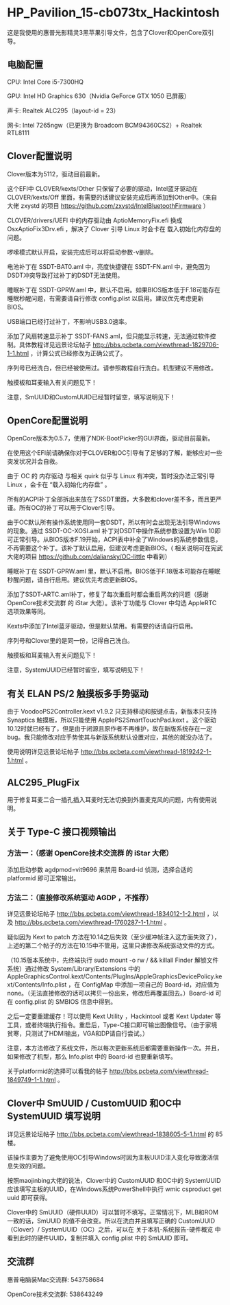 # HP_Pavilion_15-cb073tx_Hackintosh

这是我使用的惠普光影精灵3黑苹果引导文件，包含了Clover和OpenCore双引导。

## 电脑配置

CPU: Intel Core i5-7300HQ

GPU: Intel HD Graphics 630（Nvidia GeForce GTX 1050 已屏蔽）

声卡: Realtek ALC295（layout-id = 23）

网卡: Intel 7265ngw（已更换为 Broadcom BCM94360CS2）+ Realtek RTL8111

## Clover配置说明

Clover版本为5112，驱动目前最新。

这个EFI中 CLOVER/kexts/Other 只保留了必要的驱动，Intel蓝牙驱动在 CLOVER/kexts/Off 里面，有需要的话建议安装完成后再添加到Other中。（来自大佬 zxystd 的项目 https://github.com/zxystd/IntelBluetoothFirmware ）

CLOVER/drivers/UEFI 中的内存驱动由 AptioMemoryFix.efi 换成 OsxAptioFix3Drv.efi ，解决了 Clover 引导 Linux 时会卡在 载入初始化内存盘的问题。

啰嗦模式默认开启，安装完成后可以将启动参数-v删除。

电池补丁在 SSDT-BAT0.aml 中，亮度快捷键在 SSDT-FN.aml 中，避免因为DSDT冲突导致打过补丁的DSDT无法使用。

睡眠补丁在 SSDT-GPRW.aml 中，默认不启用。如果BIOS版本低于F.18可能存在睡眠秒醒问题，有需要请自行修改 config.plist 以启用。建议优先考虑更新BIOS。

USB端口已经打过补丁，不影响USB3.0速率。

添加了风扇转速显示补丁 SSDT-FANS.aml，但只能显示转速，无法通过软件控制。具体教程详见远景论坛帖子 http://bbs.pcbeta.com/viewthread-1829706-1-1.html ，计算公式已经修改为正确公式了。

序列号已经洗白，但已经被使用过。请参照教程自行洗白。机型建议不用修改。

触摸板和耳麦输入有关问题见下！

注意，SmUUID和CustomUUID已经暂时留空，填写说明见下！

## OpenCore配置说明

OpenCore版本为0.5.7，使用了NDK-BootPicker的GUI界面，驱动目前最新。

在使用这个EFI前请确保你对于CLOVER和OC引导有了足够的了解，能够应对一些突发状况并会自救。

由于 OC 的 内存驱动 与相关 quirk 似乎与 Linux 有冲突，暂时没办法正常引导 Linux ，会卡在 “载入初始化内存盘” 。

所有的ACPI补丁全部拆出来放在了SSDT里面，大多数和clover差不多，而且更严谨。所有OC的补丁可以用于Clover引导。

由于OC默认所有操作系统使用同一套DSDT，所以有时会出现无法引导Windows的现象。通过 SSDT-OC-XOSI.aml 补丁对DSDT中操作系统参数设置为Win 10即可正常引导。从BIOS版本F.19开始，ACPI表中补全了Windows的系统参数信息，不再需要这个补丁。该补丁默认启用，但建议考虑更新BIOS。( 相关说明可在宪武大佬的项目 https://github.com/daliansky/OC-little 中看到）

睡眠补丁在 SSDT-GPRW.aml 里，默认不启用。BIOS低于F.18版本可能存在睡眠秒醒问题，请自行启用。建议优先考虑更新BIOS。

添加了SSDT-ARTC.aml补丁，修复了每次重启时都会重启两次的问题（感谢 OpenCore技术交流群 的 iStar 大佬）。该补丁功能与 Clover 中勾选 AppleRTC 选项效果等同。

Kexts中添加了Intel蓝牙驱动，但是默认禁用。有需要的话请自行启用。

序列号和Clover里的是同一份，记得自己洗白。

触摸板和耳麦输入有关问题见下！

注意，SystemUUID已经暂时留空，填写说明见下！

## 有关 ELAN PS/2 触摸板多手势驱动

由于 VoodooPS2Controller.kext v1.9.2 只支持移动和按键点击，新版本只支持 Synaptics 触摸板，所以只能使用 ApplePS2SmartTouchPad.kext 。这个驱动10.12时就已经有了，但是由于闭源且原作者不再维护，故在新版系统存在一定bug。我只能修改对应手势使其与新版系统默认设置对应，其他的就没办法了。

使用说明详见远景论坛帖子 http://bbs.pcbeta.com/viewthread-1819242-1-1.html 。

## ALC295_PlugFix

用于修复耳麦二合一插孔插入耳麦时无法切换到外置麦克风的问题，内有使用说明。

## 关于 Type-C 接口视频输出

### 方法一：（感谢 OpenCore技术交流群 的 iStar 大佬）

添加启动参数 agdpmod=vit9696 来禁用 Board-id 侦测，选择合适的 platformid 即可正常输出。

### 方法二：（直接修改系统驱动 AGDP ，不推荐）

详见远景论坛帖子 http://bbs.pcbeta.com/viewthread-1834012-1-2.html ，以及 http://bbs.pcbeta.com/viewthread-1760287-1-1.html 。

疑似因为 Kext to patch 方法在10.14之后失效（至少缓冲帧注入这方面失效了），上述的第二个帖子的方法在10.15中不管用，这里只讲修改系统驱动文件的方式。

（10.15版本系统中，先终端执行 sudo mount -o rw / && killall Finder 解锁文件系统）通过修改 System/Library/Extensions 中的 AppleGraphicsControl.kext/Contents/PlugIns/AppleGraphicsDevicePolicy.kext/Contents/Info.plist ，在 <key>ConfigMap</key> 中添加一项自己的 Board-id，对应值为 none。（无法直接修改的话可以拷贝一份出来，修改后再覆盖回去。）Board-id 可在 config.plist 的 SMBIOS 信息中得到。

之后一定要重建缓存！可以使用 Kext Utility ，Hackintool 或者 Kext Updater 等工具，或者终端执行指令。重启后，Type-C接口即可输出图像信号。（由于家境贫寒，只测试了HDMI输出，VGA和DP请自行尝试。）

注意，本方法修改了系统文件，所以每次更新系统后都需要重新操作一次。并且，如果修改了机型，那么 Info.plist 中的 Board-id 也要重新填写。

关于platformid的选择可以看我的帖子 http://bbs.pcbeta.com/viewthread-1849749-1-1.html 。

## Clover中 SmUUID / CustomUUID 和OC中 SystemUUID 填写说明

详见远景论坛帖子 http://bbs.pcbeta.com/viewthread-1838605-5-1.html 的 85 楼。

该操作主要为了避免使用OC引导Windows时因为主板UUID注入变化导致激活信息失效的问题。

按照maojinbing大佬的说法，Clover中的 CustomUUID 和OC中的 SystemUUID 应该填写主板的UUID，在Windows系统PowerShell中执行 wmic csproduct get uuid 即可获得。

Clover中的 SmUUID（硬件UUID）可以暂时不填写。正常情况下，MLB和ROM一致的话，SmUUID 的值不会改变。所以在洗白并且填写正确的 CustomUUID（Clover）/ SystemUUID（OC）之后，可以在 关于本机-系统报告-硬件概览 中看到此时的硬件UUID，复制并填入 config.plist 中的 SmUUID 即可。

## 交流群

惠普电脑装Mac交流群: 543758684

OpenCore技术交流群: 538643249

